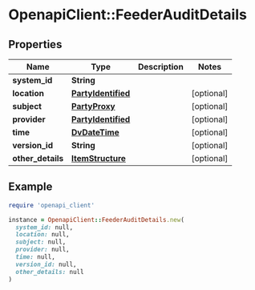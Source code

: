 # OpenapiClient::FeederAuditDetails

## Properties

| Name | Type | Description | Notes |
| ---- | ---- | ----------- | ----- |
| **system_id** | **String** |  |  |
| **location** | [**PartyIdentified**](PartyIdentified.md) |  | [optional] |
| **subject** | [**PartyProxy**](PartyProxy.md) |  | [optional] |
| **provider** | [**PartyIdentified**](PartyIdentified.md) |  | [optional] |
| **time** | [**DvDateTime**](DvDateTime.md) |  | [optional] |
| **version_id** | **String** |  | [optional] |
| **other_details** | [**ItemStructure**](ItemStructure.md) |  | [optional] |

## Example

```ruby
require 'openapi_client'

instance = OpenapiClient::FeederAuditDetails.new(
  system_id: null,
  location: null,
  subject: null,
  provider: null,
  time: null,
  version_id: null,
  other_details: null
)
```

